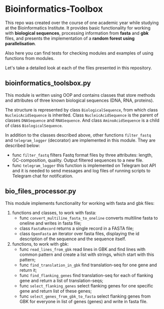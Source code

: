 # Bioinformatics-Toolbox
This repo was created over the course of one academic year while studying at the Bioinformatics Institute. It provides basic functionality for working with **biological sequences**, processing information from **fasta** and **gbk** files, and presents the implementation of a **random forest using parallelisation**. 

Also here you can find tests for checking modules and examples of using functions from modules.

Let's take a detailed look at each of the files presented in this repository.

## bioinformatics_toolsbox.py
This module is written using OOP and contains classes that store methods and attributes of three known biological sequences (DNA, RNA, proteins). 

The structure is represented by class `BiologicalSequence`, from which class `NucleicAcidSequence` is inherited. Class `NucleicAcidSequence` is the parent of classes `DNASequence` and `RNASequence`. And class `AminoAcidSequence` is a child of class `BiologicalSequence`. 

In addition to the classes described above, other functions `filter_fastq` and `telegram_logger` (decorator) are implemented in this module. They are described below: 

- func `filter_fastq` filters Fastq format files by three attributes: length, GC-composition, quality. Output filtered sequences to a new file.
- func `telegram_logger` this function is implemented on Telegram bot API and it is needed to send messages and log files of running scripts to Telegram chat for notification.

## bio_files_processor.py
This module implements functionality for working with fasta and gbk files:
1) functions and classes, to work with fasta:
   - func `convert_multiline_fasta_to_oneline` converts multiline fasta to oneline and writes in fasta file;
   - class `FastaRecord` returns a single record in a FASTA file;
   - class `OpenFasta` an iterator over fasta files, displaying the id description of the sequence and the sequence itself.
2) functions, to work with gbk:
   - func `read_lines_from_gbk` read lines in GBK and find lines with common pattern and create a list with strings, which start with this pattern;
   - func `find_translation_in_gbk` find translation-seq for one gene and return it;
   - func `find_flanking_genes` find translation-seq for each of flanking gene and return a list 
    of translation-seqs;
   - func `select_flanking_genes` select flanking genes for one specific gene and return list of these genes;
   - func `select_genes_from_gbk_to_fasta` select flanking genes from GBK for everyone in list of genes (genes) and write in fasta file.

